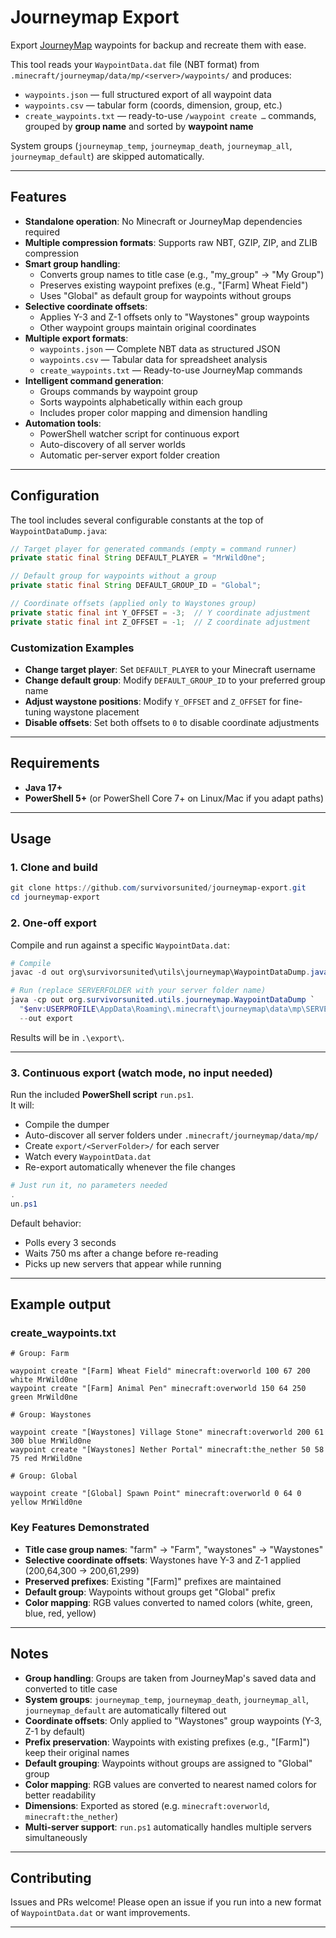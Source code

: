 # Journeymap Export

Export [JourneyMap](https://www.curseforge.com/minecraft/mc-mods/journeymap) waypoints for backup and recreate them with ease.

This tool reads your `WaypointData.dat` file (NBT format) from `.minecraft/journeymap/data/mp/<server>/waypoints/` and produces:

- `waypoints.json` — full structured export of all waypoint data
- `waypoints.csv` — tabular form (coords, dimension, group, etc.)
- `create_waypoints.txt` — ready-to-use `/waypoint create …` commands, grouped by **group name** and sorted by **waypoint name**

System groups (`journeymap_temp`, `journeymap_death`, `journeymap_all`, `journeymap_default`) are skipped automatically.

---

## Features

- **Standalone operation**: No Minecraft or JourneyMap dependencies required
- **Multiple compression formats**: Supports raw NBT, GZIP, ZIP, and ZLIB compression
- **Smart group handling**: 
  - Converts group names to title case (e.g., "my_group" → "My Group")
  - Preserves existing waypoint prefixes (e.g., "[Farm] Wheat Field")
  - Uses "Global" as default group for waypoints without groups
- **Selective coordinate offsets**: 
  - Applies Y-3 and Z-1 offsets only to "Waystones" group waypoints
  - Other waypoint groups maintain original coordinates
- **Multiple export formats**:
  - `waypoints.json` — Complete NBT data as structured JSON
  - `waypoints.csv` — Tabular data for spreadsheet analysis
  - `create_waypoints.txt` — Ready-to-use JourneyMap commands
- **Intelligent command generation**:
  - Groups commands by waypoint group
  - Sorts waypoints alphabetically within each group
  - Includes proper color mapping and dimension handling
- **Automation tools**:
  - PowerShell watcher script for continuous export
  - Auto-discovery of all server worlds
  - Automatic per-server export folder creation

---

## Configuration

The tool includes several configurable constants at the top of `WaypointDataDump.java`:

```java
// Target player for generated commands (empty = command runner)
private static final String DEFAULT_PLAYER = "MrWild0ne";

// Default group for waypoints without a group
private static final String DEFAULT_GROUP_ID = "Global";

// Coordinate offsets (applied only to Waystones group)
private static final int Y_OFFSET = -3;  // Y coordinate adjustment
private static final int Z_OFFSET = -1;  // Z coordinate adjustment
```

### Customization Examples

- **Change target player**: Set `DEFAULT_PLAYER` to your Minecraft username
- **Change default group**: Modify `DEFAULT_GROUP_ID` to your preferred group name
- **Adjust waystone positions**: Modify `Y_OFFSET` and `Z_OFFSET` for fine-tuning waystone placement
- **Disable offsets**: Set both offsets to `0` to disable coordinate adjustments

---

## Requirements

- **Java 17+**
- **PowerShell 5+** (or PowerShell Core 7+ on Linux/Mac if you adapt paths)

---

## Usage

### 1. Clone and build

```powershell
git clone https://github.com/survivorsunited/journeymap-export.git
cd journeymap-export
```

### 2. One-off export

Compile and run against a specific `WaypointData.dat`:

```powershell
# Compile
javac -d out org\survivorsunited\utils\journeymap\WaypointDataDump.java

# Run (replace SERVERFOLDER with your server folder name)
java -cp out org.survivorsunited.utils.journeymap.WaypointDataDump `
  "$env:USERPROFILE\AppData\Roaming\.minecraft\journeymap\data\mp\SERVERFOLDER\waypoints\WaypointData.dat" `
  --out export
```

Results will be in `.\export\`.

---

### 3. Continuous export (watch mode, no input needed)

Run the included **PowerShell script** `run.ps1`.  
It will:

- Compile the dumper
- Auto-discover all server folders under `.minecraft/journeymap/data/mp/`
- Create `export/<ServerFolder>/` for each server
- Watch every `WaypointData.dat`
- Re-export automatically whenever the file changes

```powershell
# Just run it, no parameters needed
.
un.ps1
```

Default behavior:
- Polls every 3 seconds
- Waits 750 ms after a change before re-reading
- Picks up new servers that appear while running

---

## Example output

### create_waypoints.txt

```text
# Group: Farm

waypoint create "[Farm] Wheat Field" minecraft:overworld 100 67 200 white MrWild0ne
waypoint create "[Farm] Animal Pen" minecraft:overworld 150 64 250 green MrWild0ne

# Group: Waystones

waypoint create "[Waystones] Village Stone" minecraft:overworld 200 61 300 blue MrWild0ne
waypoint create "[Waystones] Nether Portal" minecraft:the_nether 50 58 75 red MrWild0ne

# Group: Global

waypoint create "[Global] Spawn Point" minecraft:overworld 0 64 0 yellow MrWild0ne
```

### Key Features Demonstrated

- **Title case group names**: "farm" → "Farm", "waystones" → "Waystones"
- **Selective coordinate offsets**: Waystones have Y-3 and Z-1 applied (200,64,300 → 200,61,299)
- **Preserved prefixes**: Existing "[Farm]" prefixes are maintained
- **Default group**: Waypoints without groups get "Global" prefix
- **Color mapping**: RGB values converted to named colors (white, green, blue, red, yellow)

---

## Notes

- **Group handling**: Groups are taken from JourneyMap's saved data and converted to title case
- **System groups**: `journeymap_temp`, `journeymap_death`, `journeymap_all`, `journeymap_default` are automatically filtered out
- **Coordinate offsets**: Only applied to "Waystones" group waypoints (Y-3, Z-1 by default)
- **Prefix preservation**: Waypoints with existing prefixes (e.g., "[Farm]") keep their original names
- **Default grouping**: Waypoints without groups are assigned to "Global" group
- **Color mapping**: RGB values are converted to nearest named colors for better readability
- **Dimensions**: Exported as stored (e.g. `minecraft:overworld`, `minecraft:the_nether`)
- **Multi-server support**: `run.ps1` automatically handles multiple servers simultaneously  

---

## Contributing

Issues and PRs welcome! Please open an issue if you run into a new format of `WaypointData.dat` or want improvements.

---
